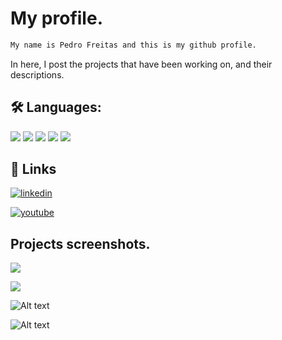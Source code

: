 
# My profile.

```bash
My name is Pedro Freitas and this is my github profile.
```
In here, I post the projects that have been working on, and their descriptions.


## 🛠 Languages:

![](https://img.shields.io/badge/-C++-white?logo=c%2B%2B&logoColor=purple&style=flat) ![](https://img.shields.io/badge/-python-white?logo=python&logoColor=blue&style=flat) ![](https://img.shields.io/badge/-HTML-white?logo=html5&logoColor=orange&style=flat) ![](https://img.shields.io/badge/-CSS-white?logo=css3&logoColor=blue&style=flat) ![](https://img.shields.io/badge/-Javascript-white?logo=javascript&logoColor=yellow&style=flat)


## 🔗 Links
[![linkedin](https://img.shields.io/badge/linkedin-0A66C2?style=for-the-badge&logo=linkedin&logoColor=white)](https://www.linkedin.com/in/pedro-freitas-9b530624b/)

[![youtube](https://img.shields.io/badge/Youtube-0A66C2?style=for-the-badge&color=white&logo=youtube&logoColor=red)](https://www.youtube.com/channel/UCGT1t-GkbGRFpS6VqNRj8Dg)



## Projects screenshots.

![](https://i.imgur.com/vDCmxaK.png)

![](https://i.imgur.com/qt374J5.png)

![Alt text](https://i.imgur.com/r1JDL8I.png "Player running from forest wolfs")

![Alt text](https://i.imgur.com/VoHtPEI.png "Water Priestess getting hit by meteor")
